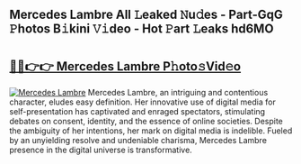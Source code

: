 ## Mercedes Lambre All 𝙻eaked 𝙽u𝚍es - Part-GqG 𝙿hotos B𝚒kini 𝚅𝚒deo - Hot 𝙿art 𝙻eaks hd6MO

# <h2><a href="http://ld5gj4j.urlbe.top/?page=Mercedes+Lambre">🔗🔗👉👉 Mercedes Lambre P𝚑oto𝚜Vid𝚎o</a></h2>

[![Mercedes Lambre](https://i.imgur.com/eBuTRDB.gif)](http://ld5gj4j.urlbe.top/?page=Mercedes+Lambre)
Mercedes Lambre, an intriguing and contentious character, eludes easy definition. Her innovative use of digital media for self-presentation has captivated and enraged spectators, stimulating debates on consent, identity, and the essence of online societies. Despite the ambiguity of her intentions, her mark on digital media is indelible. Fueled by an unyielding resolve and undeniable charisma, Mercedes Lambre presence in the digital universe is transformative.
